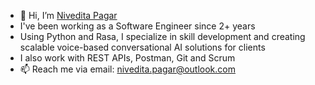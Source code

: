 - 👋 Hi, I’m [Nivedita Pagar](www.linkedin.com/in/nivedita-pagar)
- I've been working as a Software Engineer since 2+ years
- Using Python and Rasa, I specialize in skill development and creating scalable voice-based conversational AI solutions for clients
- I also work with REST APIs, Postman, Git and Scrum
- 📫 Reach me via email: nivedita.pagar@outlook.com

<!---
niveditapagar/niveditapagar is a ✨ special ✨ repository because its `README.md` (this file) appears on your GitHub profile.
You can click the Preview link to take a look at your changes.
--->
